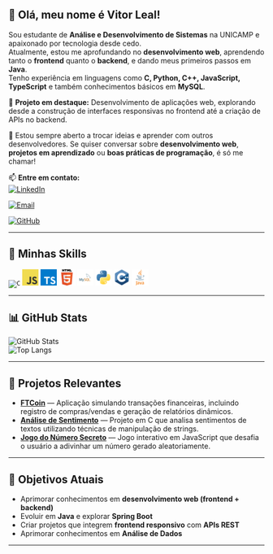 ## 👋 Olá, meu nome é Vitor Leal!

Sou estudante de **Análise e Desenvolvimento de Sistemas** na UNICAMP e apaixonado por tecnologia desde cedo.  
Atualmente, estou me aprofundando no **desenvolvimento web**, aprendendo tanto o **frontend** quanto o **backend**, e dando meus primeiros passos em **Java**.  
Tenho experiência em linguagens como **C, Python, C++, JavaScript, TypeScript** e também conhecimentos básicos em **MySQL**.  

🔭 **Projeto em destaque:** Desenvolvimento de aplicações web, explorando desde a construção de interfaces responsivas no frontend até a criação de APIs no backend.  

💬 Estou sempre aberto a trocar ideias e aprender com outros desenvolvedores. Se quiser conversar sobre **desenvolvimento web**, **projetos em aprendizado** ou **boas práticas de programação**, é só me chamar!  

📫 **Entre em contato:**  
[![LinkedIn](https://img.shields.io/badge/LinkedIn-0077B5?style=flat&logo=linkedin&logoColor=white)](https://www.linkedin.com/in/vitor-leal-9749b6300)  

[![Email](https://img.shields.io/badge/Email-333333?style=flat&logo=gmail&logoColor=white)](mailto:vitor.lealprof@gmail.com?subject=Contato%20via%20GitHub&body=Olá%20Vitor%2C%20tudo%20bem%3F)  

[![GitHub](https://img.shields.io/badge/GitHub-000000?style=flat&logo=github&logoColor=white)](https://github.com/vitorlealluiz) 

---

## 🚀 Minhas Skills

<code><img height="32" src="https://cdn.iconscout.com/icon/free/png-512/c-programming-569564.png" alt="C"/></code>
<code><img height="32" src="https://raw.githubusercontent.com/github/explore/80688e429a7d4ef2fca1e82350fe8e3517d3494d/topics/javascript/javascript.png" alt="JavaScript"/></code>
<code><img height="32" src="https://raw.githubusercontent.com/github/explore/80688e429a7d4ef2fca1e82350fe8e3517d3494d/topics/typescript/typescript.png" alt="TypeScript"/></code>
<code><img height="32" src="https://raw.githubusercontent.com/github/explore/80688e429a7d4ef2fca1e82350fe8e3517d3494d/topics/html/html.png" alt="HTML5"/></code>
<code><img height="32" src="https://raw.githubusercontent.com/github/explore/80688e429a7d4ef2fca1e82350fe8e3517d3494d/topics/mysql/mysql.png" alt="MySQL"/></code>
<code><img height="32" src="https://raw.githubusercontent.com/github/explore/80688e429a7d4ef2fca1e82350fe8e3517d3494d/topics/python/python.png" alt="Python"/></code>
<code><img height="32" src="https://raw.githubusercontent.com/github/explore/80688e429a7d4ef2fca1e82350fe8e3517d3494d/topics/cpp/cpp.png" alt="C++"/></code>
<code><img height="32" src="https://raw.githubusercontent.com/github/explore/80688e429a7d4ef2fca1e82350fe8e3517d3494d/topics/java/java.png" alt="Java"/></code>

---

## 📊 GitHub Stats

![GitHub Stats](https://github-readme-stats.vercel.app/api?username=vitorlealluiz&show_icons=true&theme=tokyonight&count_private=true)  
![Top Langs](https://github-readme-stats.vercel.app/api/top-langs/?username=vitorlealluiz&layout=compact&theme=tokyonight)

---

## 📌 Projetos Relevantes

- [**FTCoin**](https://github.com/vitorlealluiz/FTCoin) — Aplicação simulando transações financeiras, incluindo registro de compras/vendas e geração de relatórios dinâmicos.  
- [**Análise de Sentimento**](https://github.com/vitorlealluiz/Analise-sentimento) — Projeto em C que analisa sentimentos de textos utilizando técnicas de manipulação de strings.  
- [**Jogo do Número Secreto**](https://github.com/vitorlealluiz/jogo-do-numero-secreto) — Jogo interativo em JavaScript que desafia o usuário a adivinhar um número gerado aleatoriamente.  

---

## 🎯 Objetivos Atuais

- Aprimorar conhecimentos em **desenvolvimento web (frontend + backend)**
- Evoluir em **Java** e explorar **Spring Boot**
- Criar projetos que integrem **frontend responsivo** com **APIs REST**
- Aprimorar conhecimentos em **Análise de Dados**

---

